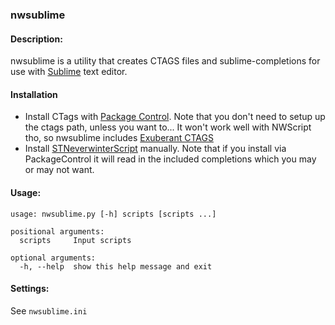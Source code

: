 ### nwsublime

#### Description:
nwsublime is a utility that creates CTAGS files and sublime-completions for use with [Sublime](https://www.sublimetext.com/) text editor.

#### Installation
* Install CTags with [Package Control](https://packagecontrol.io/).  Note that you don't need to setup up the ctags path, unless you want to...  It won't work well with NWScript tho, so nwsublime includes [Exuberant CTAGS](http://ctags.sourceforge.net/)
* Install [STNeverwinterScript](https://github.com/CromFr/STNeverwinterScript#manual-install-) manually.  Note that if you install via PackageControl it will read in the included completions which you may or may not want.

#### Usage:
```
usage: nwsublime.py [-h] scripts [scripts ...]

positional arguments:
  scripts     Input scripts

optional arguments:
  -h, --help  show this help message and exit
```

#### Settings:

See `nwsublime.ini`
